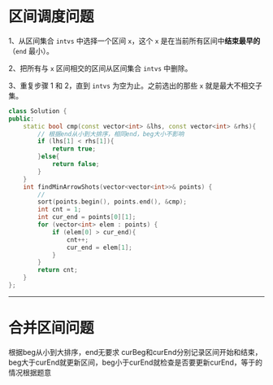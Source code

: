 # 区间调度问题

1、从区间集合 `intvs` 中选择一个区间 `x`，这个 `x` 是在当前所有区间中**结束最早的**（`end` 最小）。

2、把所有与 `x` 区间相交的区间从区间集合 `intvs` 中删除。

3、重复步骤 1 和 2，直到 `intvs` 为空为止。之前选出的那些 `x` 就是最大不相交子集。

```c++
class Solution {
public:
    static bool cmp(const vector<int> &lhs, const vector<int> &rhs){
      	// 根据end从小到大排序，相同end，beg大小不影响
        if (lhs[1] < rhs[1]){
            return true;
        }else{
            return false;
        }
    }
    int findMinArrowShots(vector<vector<int>>& points) {
        //
        sort(points.begin(), points.end(), &cmp);
        int cnt = 1;
        int cur_end = points[0][1];
        for (vector<int> elem : points) {
            if (elem[0] > cur_end){
                cnt++;
                cur_end = elem[1];
            }
        }
        return cnt;
    }
};
```
---
# 合并区间问题
根据beg从小到大排序，end无要求
curBeg和curEnd分别记录区间开始和结束，beg大于curEnd就更新区间，beg小于curEnd就检查是否要更新curEnd，等于的情况根据题意

